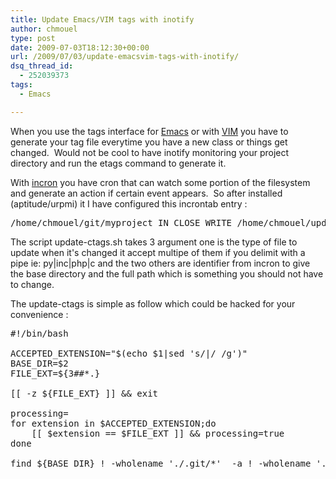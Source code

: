 ```yaml
---
title: Update Emacs/VIM tags with inotify
author: chmouel
type: post
date: 2009-07-03T18:12:30+00:00
url: /2009/07/03/update-emacsvim-tags-with-inotify/
dsq_thread_id:
  - 252039373
tags:
  - Emacs

---
```

When you use the tags interface for [Emacs][1] or with [VIM][2] you have to generate your tag file everytime you have a new class or things get changed.  Would not be cool to have inotify monitoring your project directory and run the etags command to generate it.

With [incron][3] you have cron that can watch some portion of the filesystem and generate an action if certain event appears.  So after installed (aptitude/urpmi) it I have configured this incrontab entry :

<pre lang="bash">/home/chmouel/git/myproject IN_CLOSE_WRITE /home/chmouel/update-ctags.sh py $@ $@/$#
</pre>

The script update-ctags.sh takes 3 argument one is the type of file to update when it's changed it accept multipe of them if you delimit with a pipe ie: py|inc|php|c and the two others are identifier from incron to give the base directory and the full path which is something you should not have to change.

The update-ctags is simple as follow which could be hacked for your convenience :

<pre lang="bash">#!/bin/bash

ACCEPTED_EXTENSION="$(echo $1|sed 's/|/ /g')"
BASE_DIR=$2
FILE_EXT=${3##*.}

[[ -z ${FILE_EXT} ]] && exit

processing=
for extension in $ACCEPTED_EXTENSION;do
    [[ $extension == $FILE_EXT ]] && processing=true
done

find ${BASE_DIR} ! -wholename './.git/*'  -a ! -wholename './.svn/*' -a ! -name '*.pyc' -a ! -name '*~' -a ! -name '*#' -print0| xargs -0 etags -o ${BASE_DIR}/TAGS 2&gt;/dev/null &gt;/dev/null</pre>

<div id="_mcePaste" style="position: absolute; left: -10000px; top: 50px; width: 1px; height: 1px; overflow-x: hidden; overflow-y: hidden;">
  /home/chmouel/git/swift-container IN_CLOSE_WRITE /home/chmouel/updatectags.sh py $@ $@/$#
</div>

 [1]: http://www.emacswiki.org/emacs/EmacsTags
 [2]: http://www.vim.org/htmldoc/tagsrch.html#tags
 [3]: http://inotify.aiken.cz/?section=incron&page=doc&lang=en